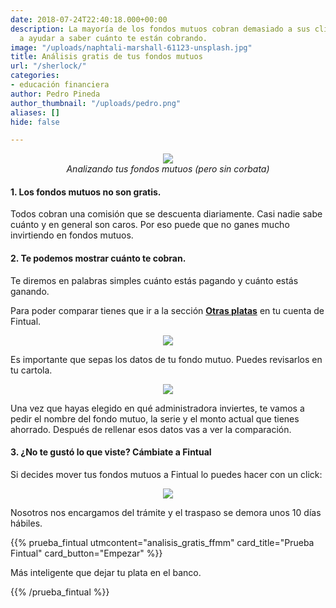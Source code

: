 ```yaml
---
date: 2018-07-24T22:40:18.000+00:00
description: La mayoría de los fondos mutuos cobran demasiado a sus clientes, te vamos
  a ayudar a saber cuánto te están cobrando.
image: "/uploads/naphtali-marshall-61123-unsplash.jpg"
title: Análisis gratis de tus fondos mutuos
url: "/sherlock/"
categories:
- educación financiera
author: Pedro Pineda
author_thumbnail: "/uploads/pedro.png"
aliases: []
hide: false

---
```

<div style="text-align:center"> <figure> <img src="/uploads/sherlock2.jpg"> <figcaption><i>Analizando tus fondos mutuos (pero sin corbata)</i></figcaption> </figure> </div>

#### 1. Los fondos mutuos no son gratis.

Todos cobran una comisión que se descuenta diariamente. Casi nadie sabe cuánto y en general son caros. Por eso puede que no ganes mucho invirtiendo en fondos mutuos.

#### 2. Te podemos mostrar cuánto te cobran.

Te diremos en palabras simples cuánto estás pagando y cuánto estás ganando.

Para poder comparar tienes que ir a la sección [**Otras platas**](https://fintual.cl/app/external_funds) en tu cuenta de Fintual.

<div style="text-align:center">
<figure>
<img src="/uploads/otrasplatas.png">
<figcaption style="display:block;text-align:center;font-size:.8rem"></figcaption>
</figure>
</div>

Es importante que sepas los datos de tu fondo mutuo. Puedes revisarlos en tu cartola.

<div style="text-align:center">
<figure>
<img src="/uploads/eligeadministradora.png">
<figcaption style="display:block;text-align:center;font-size:.8rem"></figcaption>
</figure>
</div>

Una vez que hayas elegido en qué administradora inviertes, te vamos a pedir el nombre del fondo mutuo, la serie y el monto actual que tienes ahorrado.
Después de rellenar esos datos vas a ver la comparación.

#### 3. ¿No te gustó lo que viste? Cámbiate a Fintual

Si decides mover tus fondos mutuos a Fintual lo puedes hacer con un click:

<div style="text-align:center">
<figure>
<img src="/uploads/cambiateafintual.png">
<figcaption style="display:block;text-align:center;font-size:.8rem"></figcaption>
</figure>
</div>

Nosotros nos encargamos del trámite y el traspaso se demora unos 10 días hábiles.

{{% prueba_fintual
utmcontent="analisis_gratis_ffmm"
card_title="Prueba Fintual"
card_button="Empezar" %}}

Más inteligente que dejar tu plata en el banco.

{{% /prueba_fintual %}}